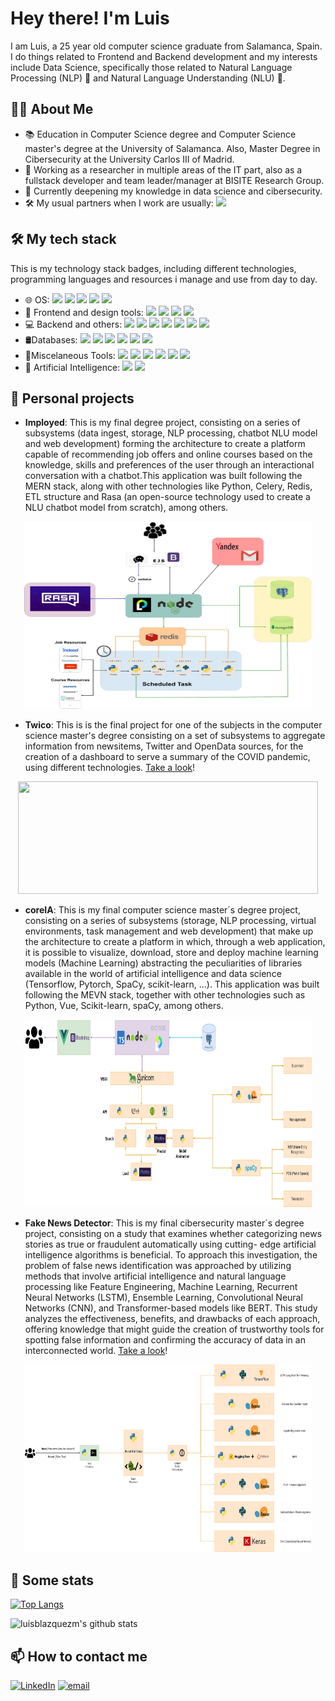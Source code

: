 # Hey there! I'm Luis

I am Luis, a 25 year old computer science graduate from Salamanca, Spain. I do things related to Frontend and Backend development and my interests include Data Science, specifically those related to Natural Language Processing (NLP) 🧠 and Natural Language Understanding (NLU) 🤖.

## 👨‍🎓 About Me
- 📚 Education in Computer Science degree and Computer Science master's degree at the University of Salamanca. Also, Master Degree in Cibersecurity at the University Carlos III of Madrid.
- 💼 Working as a researcher in multiple areas of the IT part, also as a fullstack developer and team leader/manager at BISITE Research Group.
- 🌱 Currently deepening my knowledge in data science and cibersecurity.
- 🛠️ My usual partners when I work are usually: <img src="https://img.shields.io/badge/sublime_text-%23575757.svg?&style=for-the-badge&logo=sublime-text&logoColor=important" />

## 🛠 My tech stack
This is my technology stack badges, including different technologies, programming languages and resources i manage and use from day to day.
- 🌐 OS: <img src="https://img.shields.io/badge/Ubuntu-E95420?style=for-the-badge&logo=ubuntu&logoColor=white" /> <img src="https://img.shields.io/badge/Debian-A81D33?style=for-the-badge&logo=debian&logoColor=white" /> <img src="https://img.shields.io/badge/Kali_Linux-557C94?style=for-the-badge&logo=kali-linux&logoColor=white" /> <img src="https://img.shields.io/badge/mac%20os-000000?style=for-the-badge&logo=apple&logoColor=white" /> <img src="https://img.shields.io/badge/Windows-0078D6?style=for-the-badge&logo=windows&logoColor=white" /> 
- 🎨 Frontend and design tools: <img src="https://img.shields.io/badge/Vue.js-35495E?style=for-the-badge&logo=vue.js&logoColor=4FC08D" /> <img src="https://img.shields.io/badge/react%20-%2320232a.svg?&style=for-the-badge&logo=react&logoColor=%2361DAFB" /> <img src="https://img.shields.io/badge/JavaScript-F7DF1E?&style=for-the-badge&logo=javascript&logoColor=white" /> <img src="https://img.shields.io/badge/Bootstrap-563D7C?style=for-the-badge&logo=bootstrap&logoColor=white" />
- 💻 Backend and others: <img src="https://img.shields.io/badge/python%20-%2314354C.svg?&style=for-the-badge&logo=python&logoColor=white" /> <img src="https://img.shields.io/badge/java-%23ED8B00.svg?&style=for-the-badge&logo=java&logoColor=white" /> <img src="https://img.shields.io/badge/node.js%20-%2343853D.svg?&style=for-the-badge&logo=node.js&logoColor=white" />  <img src="https://img.shields.io/badge/typescript%20-%23007ACC.svg?&style=for-the-badge&logo=typescript&logoColor=white" />  <img src="https://img.shields.io/badge/PHP-777BB4?&style=for-the-badge&logo=PHP&logoColor=white" /> <img src="https://img.shields.io/badge/Celery-%2337814A.svg?&style=for-the-badge&logo=Celery&logoColor=white"/> <img src="https://img.shields.io/badge/flask%20-%23000.svg?&style=for-the-badge&logo=flask&logoColor=white" />
- 🛢Databases: <img src="https://img.shields.io/badge/MongoDB-%234ea94b.svg?&style=for-the-badge&logo=mongodb&logoColor=white" /> <img src="https://img.shields.io/badge/postgres-%23316192.svg?&style=for-the-badge&logo=postgresql&logoColor=white" /> <img src="https://img.shields.io/badge/mysql-%2300f.svg?&style=for-the-badge&logo=mysql&logoColor=white" /> <img src="https://img.shields.io/badge/redis-%23DC382D.svg?&style=for-the-badge&logo=Redis&logoColor=white"> <img src="https://img.shields.io/badge/Elastic_Search-005571?style=for-the-badge&logo=elasticsearch&logoColor=white" /> <img src="https://img.shields.io/badge/rabbitmq-%23FF6600.svg?&style=for-the-badge&logo=rabbitmq&logoColor=white" />
- 🔧Miscelaneous Tools: <img src="https://img.shields.io/badge/Git-%23F05032.svg?&style=for-the-badge&logo=Git&logoColor=white" /> <img src="https://img.shields.io/badge/Amazon_AWS-232F3E?style=for-the-badge&logo=amazon-aws&logoColor=white"> <img src="https://img.shields.io/badge/Google_Cloud-4285F4?style=for-the-badge&logo=google-cloud&logoColor=white"> <img src="https://img.shields.io/badge/NGINX-%23269539.svg?&style=for-the-badge&logo=NGINX&logoColor=white" /> <img src="https://img.shields.io/badge/Microsoft_Azure-0089D6?style=for-the-badge&logo=microsoft-azure&logoColor=white" /> <img src="https://img.shields.io/badge/sequelize-323330?style=for-the-badge&logo=sequelize&logoColor=blue" />
- 🧠 Artificial Intelligence: <img src="https://img.shields.io/badge/ScikitLearn-F7931E?logo=scikit-learn&logoColor=black&style=for-the-badge" /> <img src="https://img.shields.io/badge/TensorFlow-FF6F00?style=for-the-badge&logo=tensorflow&logoColor=white" />

## 🎯 Personal projects

- **Imployed**: This is my final degree project, consisting on a series of subsystems (data ingest, storage, NLP processing, chatbot NLU model and web development) forming the architecture to create a platform capable of recommending job offers and online courses based on the knowledge, skills and preferences of the user through an interactional conversation with a chatbot.This application was built following the MERN stack, along with other technologies like Python, Celery, Redis, ETL structure and Rasa (an open-source technology used to create a NLU chatbot model from scratch), among others.
<p align="center">
  <img width="460" height="300" src="https://github.com/luisblazquezm/luisblazquezm/blob/master/imployed_architecture.jpg">
</p>

- **Twico**: This is is the final project for one of the subjects in the computer science master's degree consisting on a set of subsystems to aggregate information from newsitems, Twitter and OpenData sources, for the creation of a dashboard to serve a summary of the COVID pandemic, using different technologies. <a href="https://github.com/luisblazquezm/TwiCo">Take a look</a>!
<p align="center">
  <img width="480" height="180" src="https://github.com/luisblazquezm/TwiCo/blob/master/soa-web-app/vue-web/public/img/architecture.png">
</p>

- **coreIA**: This is my final computer science master´s degree project, consisting on a series of subsystems (storage, NLP processing, virtual environments, task management and web development) that make up the architecture to create a platform in which, through a web application, it is possible to visualize, download, store and deploy machine learning models (Machine Learning) abstracting the peculiarities of libraries available in the world of artificial intelligence and data science (Tensorflow, Pytorch, SpaCy, scikit-learn, ...). This application was built following the MEVN stack, together with other technologies such as Python, Vue, Scikit-learn, spaCy, among others.
<p align="center">
  <img width="460" height="300" src="https://github.com/luisblazquezm/luisblazquezm/blob/master/coreia_architecture.png">
</p>

- **Fake News Detector**: This is my final cibersecurity master´s degree project, consisting on a study that examines whether categorizing news stories as true or fraudulent automatically using cutting- edge artificial intelligence algorithms is beneficial. To approach this investigation, the problem of false news identification was approached by utilizing methods that involve artificial intelligence and natural language processing like Feature Engineering, Machine Learning, Recurrent Neural Networks (LSTM), Ensemble Learning, Convolutional Neural Networks (CNN), and Transformer-based models like BERT. This study analyzes the effectiveness, benefits, and drawbacks of each approach, offering knowledge that might guide the creation of trustworthy tools for spotting false information and confirming the accuracy of data in an interconnected world. <a href="https://github.com/luisblazquezm/uc3m-fake-news-tfm">Take a look</a>!
<p align="center">
  <img width="460" height="300" src="https://github.com/luisblazquezm/luisblazquezm/blob/master/fake_news_architecture.png">
</p>

## 🚀 Some stats
  [![Top Langs](https://github-readme-stats.vercel.app/api/top-langs/?username=luisblazquezm&layout=compact&hide=Ada,Makefile,HTML,CSS&langs_count=20)](https://github.com/anuraghazra/github-readme-stats)

  ![luisblazquezm's github stats](https://github-readme-stats.vercel.app/api?username=luisblazquezm&count_private=true&include_all_commits=true&show_icons=true)

## 📫 How to contact me

<p>
<a href="https://www.linkedin.com/in/luis-blazquez-mi%C3%B1ambres-167947192/"><img alt="LinkedIn" src="https://img.shields.io/badge/linkedin-%230077B5.svg?&style=for-the-badge&logo=linkedin&logoColor=white"></a>
<a href="mailto:luisblazquezminambres@gmail.com"><img alt="email" src="https://img.shields.io/badge/gmail-%23D14836.svg?&style=for-the-badge&logo=gmail&logoColor=white"></a>
</p>
